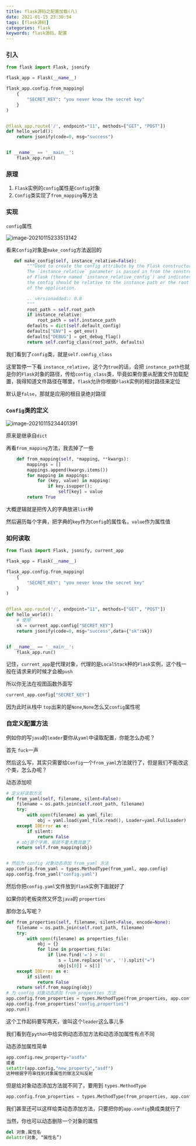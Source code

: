 ```yaml
---
title: flask源码之配置加载(八)
date: 2021-01-15 23:30:54
tags: [flask源码]
categories: flask
keywords: flask源码，配置
---
```


### 引入

```python
from flask import Flask, jsonify

flask_app = Flask(__name__)

flask_app.config.from_mapping(
    {
        "SECRET_KEY": "you never know the secret key"
    }
)


@flask_app.route('/', endpoint="11", methods=["GET", "POST"])
def hello_world():
    return jsonify(code=0, msg="success")


if __name__ == '__main__':
    flask_app.run()
```

<!--more-->

### 原理

1. `Flask`实例的`config`属性是`Config`对象
2. `Config`类实现了`from_mapping`等方法



### 实现

`config`属性

![image-20210115233513142](https://i.loli.net/2021/01/15/HfDy5klO8NtW93i.png)



看来`Config`对象是`make_config`方法返回的

```python
   def make_config(self, instance_relative=False):
        """Used to create the config attribute by the Flask constructor.
        The `instance_relative` parameter is passed in from the constructor
        of Flask (there named `instance_relative_config`) and indicates if
        the config should be relative to the instance path or the root path
        of the application.

        .. versionadded:: 0.8
        """
        root_path = self.root_path
        if instance_relative:
            root_path = self.instance_path
        defaults = dict(self.default_config)
        defaults["ENV"] = get_env()
        defaults["DEBUG"] = get_debug_flag()
        return self.config_class(root_path, defaults)
```

我们看到了`config`类，就是`self.config_class`

这里暂停一下看 `instance_relative`，这个为`true`的话，会把 `instance_path`也就是你的`Flask`对象的路径，传给`config_class`类，毕竟如果你要从配置文件加载配置，我得知道文件路径在哪里，`flask`允许你根据`Flask`实例的相对路径来定位

默认是`false`，那就是应用的根目录绝对路径

### `Config`类的定义

![image-20210115234401391](https://i.loli.net/2021/01/15/Txj71S6JfOGrM82.png)

原来是继承自`dict`

再看`from_mapping`方法，我去掉了一些

```python
    def from_mapping(self, *mapping, **kwargs):
        mappings = []
        mappings.append(kwargs.items())
        for mapping in mappings:
            for (key, value) in mapping:
                if key.isupper():
                    self[key] = value
        return True
```

大概逻辑就是把传入的字典放进`list`种

然后遍历每个字典，把字典的`key`作为`Config`的属性名，`value`作为属性值

### 如何读取

```python
from flask import Flask, jsonify, current_app

flask_app = Flask(__name__)

flask_app.config.from_mapping(
    {
        "SECRET_KEY": "you never know the secret key"
    }
)


@flask_app.route('/', endpoint="11", methods=["GET", "POST"])
def hello_world():
    # 使用
    sk = current_app.config["SECRET_KEY"]
    return jsonify(code=0, msg="success",data={"sk":sk})


if __name__ == '__main__':
    flask_app.run()

```

记住，`current_app`是代理对象，代理的是`LocalStack`种的`Flask`实例，这个栈一般在请求来的时候才会被`push`

所以你无法在视图函数外面写

```python
current_app.config["SECRET_KEY"]
```

因为此时从栈中 `top`出来的是`None`,`None`怎么又`config`属性呢

### 自定义配置方法



例如你的写`java`的`leader`要你从`yaml`中读取配置，你能怎么办呢？

首先 `fuck`一声

然后这么写，其实只需要给`Config`一个`from_yaml`方法就行了，但是我们不能改这个类，怎么办呢？

动态添加呗

```python
# 定义好读取方法
def from_yaml(self, filename, silent=False):
    filename = os.path.join(self.root_path, filename)
    try:
        with open(filename) as yaml_file:
            obj = yaml.load(yaml_file.read(), Loader=yaml.FullLoader)
    except IOError as e:
        if silent:
            return False
    # obj是个字典，那就不要大费周章了
    return self.from_mapping(obj)


# 然后为 config 对象动态添加 from_yaml 方法
app.config.from_yaml = types.MethodType(from_yaml, app.config)
app.config.from_yaml("config.yaml")
```

然后你把`config.yaml`文件放到`flask`实例下面就好了

如果你的老板突然又怀念`java`的 `properties`

那你怎么写呢？

```python
def from_properties(self, filename, silent=False, encode=None):
    filename = os.path.join(self.root_path, filename)
    try:
        with open(filename) as properties_file:
            obj = {}
            for line in properties_file:
                if line.find('=') > 0:
                    s = line.replace('\n', '').split("=")
                    obj[s[0]] = s[1]
    except IOError as e:
        if silent:
            return False
    return self.from_mapping(obj)
# 为 config 对象动态添加 from_properties 方法
app.config.from_properties = types.MethodType(from_properties, app.config)
app.config.from_properties("config.properties")
app.run()
```

这个工作起码要写两天，谁叫这个`leader`这么事儿多



我们看到在`python`中给实例动态添加方法和动态添加属性有点不同

动态添加属性简单

```python
app.config.new_property="asdfa"
或者
setattr(app.config,"new_property","asdf")
这种根据字符串找到对象属性的做法又叫反射
```

但是给对象动态添加方法就不同了，要用到 `types.MethodType`

```python
app.config.from_properties = types.MethodType(from_properties, app.config)
```

我们甚至还可以这样给类动态添加方法，只要把你的`app.config`换成类就行了

当然，你也可以动态删除一个对象的属性

```python
del 对象.属性名
delattr(对象, “属性名”)
```

